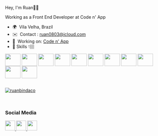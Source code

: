 Hey, I'm Ruan👋🏽

Working as a Front End Developer at Code n' App 

* 🌍  Vila Velha, Brazil
* ✉️  Contact : [ruan0803@icloud.com](mailto:ruan0803@icloud.com)
* 🚀  Working on: [Code n' App](https://codenapp.com/)
* 🎯  Skills 👇🏽
<div>
  <img align="center" height="40" width="50" src="https://cdn.jsdelivr.net/gh/devicons/devicon/icons/html5/html5-original.svg" />
  <img align="center" height="40" width="50" src="https://cdn.jsdelivr.net/gh/devicons/devicon/icons/css3/css3-original.svg" />
  <img align="center" height="40" width="50" src="https://cdn.jsdelivr.net/gh/devicons/devicon/icons/sass/sass-original.svg" />
  <img align="center" height="40" width="50" src="https://cdn.jsdelivr.net/gh/devicons/devicon/icons/bootstrap/bootstrap-original.svg" />
  <img align="center" height="40" width="50" src="https://cdn.jsdelivr.net/gh/devicons/devicon/icons/javascript/javascript-original.svg" />
  <img align="center" height="40" width="50" src="https://cdn.jsdelivr.net/gh/devicons/devicon/icons/jquery/jquery-original-wordmark.svg" />
  <img align="center" height="40" width="50" src="https://cdn.jsdelivr.net/gh/devicons/devicon/icons/angularjs/angularjs-original.svg" />
  <img align="center" height="40" width="50" src="https://cdn.jsdelivr.net/gh/devicons/devicon/icons/vuejs/vuejs-original.svg" />
  <img align="center" height="40" width="50" src="https://cdn.jsdelivr.net/gh/devicons/devicon/icons/react/react-original.svg" />
  <img align="center" height="40" width="50" src="https://cdn.jsdelivr.net/gh/devicons/devicon/icons/nextjs/nextjs-original-wordmark.svg" />
  <img align="center" height="40" width="50" src="https://cdn.jsdelivr.net/gh/devicons/devicon/icons/typescript/typescript-original.svg" />
  
</div>

<br>

[![ruanbindaco](https://github-readme-stats.vercel.app/api/top-langs/?username=ruanbindaco&hide=html&layout=compact&theme=tokyonight)](https://github.com/ruanbindaco/)

<br>

### Social Media

<div>
  <p align="left">
    <a href="https://www.github.com/ruanbindaco" target="_blank" rel="noreferrer">
      <img src="https://raw.githubusercontent.com/danielcranney/readme-generator/main/public/icons/socials/github-dark.svg" width="32" height="32" />
    </a>
    <a href="http://www.instagram.com/ruan_graca" target="_blank" rel="noreferrer">
      <img src="https://raw.githubusercontent.com/danielcranney/readme-generator/main/public/icons/socials/instagram.svg" width="32" height="32" />
    </a>
    <a href="http://www.linkedin.com/in/ruanbindaco" target="_blank" rel="noreferrer">
      <img src="https://cdn.jsdelivr.net/gh/devicons/devicon/icons/linkedin/linkedin-original.svg" width="32" height="32"/>
    </a>
</div>
